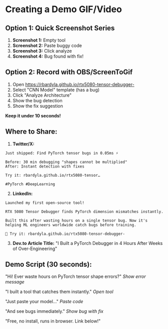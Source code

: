 # Creating a Demo GIF/Video

## Option 1: Quick Screenshot Series

1. **Screenshot 1:** Empty tool
2. **Screenshot 2:** Paste buggy code  
3. **Screenshot 3:** Click analyze
4. **Screenshot 4:** Bug found with fix!

## Option 2: Record with OBS/ScreenToGif

1. Open https://rbardyla.github.io/rtx5080-tensor-debugger-
2. Select "CNN Model" template (has a bug)
3. Click "Analyze Architecture"
4. Show the bug detection
5. Show the fix suggestion

**Keep it under 10 seconds!**

## Where to Share:

1. **Twitter/X:**
```
Just shipped: Find PyTorch tensor bugs in 0.05ms ⚡

Before: 30 min debugging "shapes cannot be multiplied"
After: Instant detection with fixes

Try it: rbardyla.github.io/rtx5080-tensor…

#PyTorch #DeepLearning
```

2. **LinkedIn:**
```
Launched my first open-source tool!

RTX 5080 Tensor Debugger finds PyTorch dimension mismatches instantly.

Built this after wasting hours on a single tensor bug. Now it's helping ML engineers worldwide catch bugs before training.

🔗 Try it: rbardyla.github.io/rtx5080-tensor-debugger-
```

3. **Dev.to Article Title:**
"I Built a PyTorch Debugger in 4 Hours After Weeks of Over-Engineering"

## Demo Script (30 seconds):

"Hi! Ever waste hours on PyTorch tensor shape errors?"
*Show error message*

"I built a tool that catches them instantly."
*Open tool*

"Just paste your model..."
*Paste code*

"And see bugs immediately."
*Show bug with fix*

"Free, no install, runs in browser. Link below!"